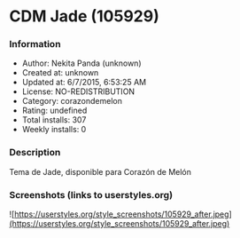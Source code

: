 # CDM Jade (105929)

### Information
- Author: Nekita Panda (unknown)
- Created at: unknown
- Updated at: 6/7/2015, 6:53:25 AM
- License: NO-REDISTRIBUTION
- Category: corazondemelon
- Rating: undefined
- Total installs: 307
- Weekly installs: 0


### Description
Tema de Jade, disponible para Corazón de Melón


### Screenshots (links to userstyles.org)
![https://userstyles.org/style_screenshots/105929_after.jpeg](https://userstyles.org/style_screenshots/105929_after.jpeg)


